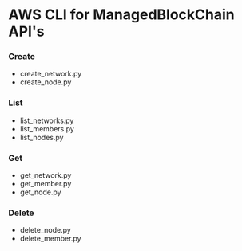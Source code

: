 # AWS CLI for ManagedBlockChain API's
### Create
* create_network.py
* create_node.py
### List
* list_networks.py
* list_members.py
* list_nodes.py
### Get
* get_network.py
* get_member.py
* get_node.py
### Delete
* delete_node.py
* delete_member.py
